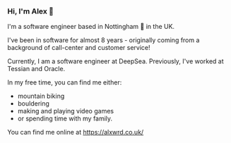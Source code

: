 ### Hi, I'm Alex 👋

I'm a software engineer based in Nottingham 🏹 in the UK.

I've been in software for almost 8 years - originally coming from a background of call-center and customer service!

Currently, I am a software engineer at DeepSea. Previously, I've worked at Tessian and Oracle.

In my free time, you can find me either:
- mountain biking
- bouldering
- making and playing video games
- or spending time with my family.

You can find me online at https://alxwrd.co.uk/
